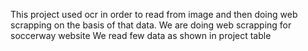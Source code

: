 This project  used ocr in order to read from image and then doing web scrapping on the basis of that data.
We are doing web scrapping for soccerway website 
We read few data as shown in project table
